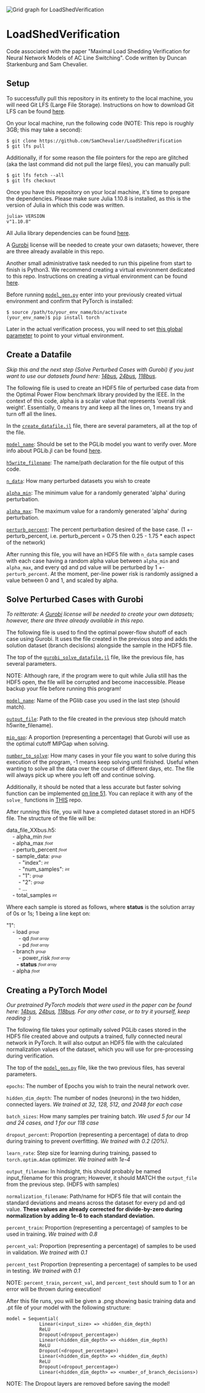 <picture>
  <source media="(prefers-color-scheme: light)" srcset="https://i.imgur.com/bmX6RDK.png">
  <source media="(prefers-color-scheme: dark)" srcset="https://i.imgur.com/3KgHoMM.png">
  <img alt = "Grid graph for LoadShedVerification" src = "https://i.imgur.com/3KgHoMM.png">
</picture>

# LoadShedVerification 

Code associated with the paper "Maximal Load Shedding Verification for Neural Network Models of AC Line Switching". Code written by Duncan Starkenburg and Sam Chevalier. 


## Setup
To successfully pull this repository in its entirety to the local machine, you will need Git LFS (Large File Storage).
Instructions on how to download Git LFS can be found [here](https://docs.github.com/en/repositories/working-with-files/managing-large-files/installing-git-large-file-storage).

On your local machine, run the following code (NOTE: This repo is roughly 3GB; this may take a second):
```
$ git clone https://github.com/SamChevalier/LoadShedVerification
$ git lfs pull
```
Additionally, if for some reason the file pointers for the repo are glitched (aka the last command did not pull the large files), you can manually pull:
```
$ git lfs fetch --all
$ git lfs checkout
```
Once you have this repository on your local machine, it's time to prepare the dependencies.
Please make sure Julia 1.10.8 is installed, as this is the version of Julia in which this code was written.
```
julia> VERSION
v"1.10.8"
```
All Julia library dependencies can be found [here](https://github.com/SamChevalier/LoadShedVerification/blob/7648608c2606c5754a6b2aaa46f4697e49521407/Project.toml).

A [Gurobi](https://www.gurobi.com/) license will be needed to create your own datasets; however, there are three already available in this repo.

Another small administrative task needed to run this pipeline from start to finish is Python3. We recommend creating a virtual environment dedicated to this repo. Instructions on creating a virtual environment can be found [here](https://packaging.python.org/en/latest/guides/installing-using-pip-and-virtual-environments/#create-and-use-virtual-environments).

Before running [`model_gen.py`](https://github.com/SamChevalier/LoadShedVerification/blob/585bc1fa21cbcddc98cc67ce0f4c3fa2c0db33b5/src/model_gen.py) enter into your previously created virtual environment and confirm that PyTorch is installed:
```
$ source /path/to/your_env_name/bin/activate
(your_env_name)$ pip install torch
```
Later in the actual verification process, you will need to set [this global parameter](https://github.com/SamChevalier/LoadShedVerification/blob/7648608c2606c5754a6b2aaa46f4697e49521407/grid/run_verification_tests.jl#L17) to point to your virtual environment.

## Create a Datafile
*Skip this and the next step (Solve Perturbed Cases with Gurobi) if you just want to use our datasets found here: [14bus](https://github.com/SamChevalier/LoadShedVerification/blob/7648608c2606c5754a6b2aaa46f4697e49521407/src/outputs/14_bus/data_file_14bus.h5), [24bus](https://github.com/SamChevalier/LoadShedVerification/blob/7648608c2606c5754a6b2aaa46f4697e49521407/src/outputs/24_bus/data_file_24bus.h5), [118bus](https://github.com/SamChevalier/LoadShedVerification/blob/7648608c2606c5754a6b2aaa46f4697e49521407/src/outputs/118_bus/data_file_118bus.h5).*

The following file is used to create an HDF5 file of perturbed case data from the Optimal Power Flow benchmark library provided by the IEEE. In the context of this code, alpha is a scalar value that represents 'overall risk weight'. Essentially, 0 means try and keep all the lines on, 1 means try and turn off all the lines.

In the [`create_datafile.jl`](https://github.com/SamChevalier/LoadShedVerification/blob/585bc1fa21cbcddc98cc67ce0f4c3fa2c0db33b5/src/create_datafile.jl) file, there are several parameters, all at the top of the file.

[`model_name`](https://github.com/SamChevalier/LoadShedVerification/blob/d2ef45b7edf8eedc7f968d5d2b39e1629d4d5dd3/src/create_datafile.jl#L8): Should be set to the PGLib model you want to verify over. More info about PGLib.jl can be found [here](https://github.com/noahrhodes/PGLib.jl).

[`h5write_filename`](https://github.com/SamChevalier/LoadShedVerification/blob/d2ef45b7edf8eedc7f968d5d2b39e1629d4d5dd3/src/create_datafile.jl#L11): The name/path declaration for the file output of this code.

[`n_data`](https://github.com/SamChevalier/LoadShedVerification/blob/d2ef45b7edf8eedc7f968d5d2b39e1629d4d5dd3/src/create_datafile.jl#L14): How many perturbed datasets you wish to create

[`alpha_min`](https://github.com/SamChevalier/LoadShedVerification/blob/8ec39387af24e50817c32abb8bf1983eb4abb80f/src/create_datafile.jl#L17): The minimum value for a randomly generated 'alpha' during perturbation. 

[`alpha_max`](https://github.com/SamChevalier/LoadShedVerification/blob/8ec39387af24e50817c32abb8bf1983eb4abb80f/src/create_datafile.jl#L18): The maximum value for a randomly generated 'alpha' during perturbation.

[`perturb_percent`](https://github.com/SamChevalier/LoadShedVerification/blob/8ec39387af24e50817c32abb8bf1983eb4abb80f/src/create_datafile.jl#L19): The percent perturbation desired of the base case. (1 +- perturb_percent, i.e. perturb_percent = 0.75 then 0.25 - 1.75 * each aspect of the network)

After running this file, you will have an HDF5 file with `n_data` sample cases with each case having a random alpha value between `alpha_min` and `alpha_max`, and every qd and pd value will be perturbed by 1 +- `perturb_percent`. At the moment, per-line power risk is randomly assigned a value between 0 and 1, and scaled by alpha.

## Solve Perturbed Cases with Gurobi
*To reitterate: A [Gurobi](https://www.gurobi.com/) license will be needed to create your own datasets; however, there are three already available in this repo.*

The following file is used to find the optimal power-flow shutoff of each case using Gurobi. It uses the file created in the previous step and adds the solution dataset (branch decisions) alongside the sample in the HDF5 file.

The top of the [`gurobi_solve_datafile.jl`](https://github.com/SamChevalier/LoadShedVerification/blob/8ec39387af24e50817c32abb8bf1983eb4abb80f/src/gurobi_solve_datafile.jl) file, like the previous file, has several parameters.

NOTE: Although rare, if the program were to quit while Julia still has the HDF5 open, the file will be corrupted and become inaccessible. Please backup your file before running this program!

[`model_name`](https://github.com/SamChevalier/LoadShedVerification/blob/8ec39387af24e50817c32abb8bf1983eb4abb80f/src/gurobi_solve_datafile.jl#L14): Name of the PGlib case you used in the last step (should match).

[`output_file`](https://github.com/SamChevalier/LoadShedVerification/blob/8ec39387af24e50817c32abb8bf1983eb4abb80f/src/gurobi_solve_datafile.jl#L16): Path to the file created in the previous step (should match h5write_filename).

[`mip_gap`](https://github.com/SamChevalier/LoadShedVerification/blob/8ec39387af24e50817c32abb8bf1983eb4abb80f/src/gurobi_solve_datafile.jl#L18): A proportion (representing a percentage) that Gurobi will use as the optimal cutoff MIPGap when solving.

[`number_to_solve`](https://github.com/SamChevalier/LoadShedVerification/blob/8ec39387af24e50817c32abb8bf1983eb4abb80f/src/gurobi_solve_datafile.jl#L27): How many cases in your file you want to solve during this execution of the program, -1 means keep solving until finished. Useful when wanting to solve all the data over the course of different days, etc. The file will always pick up where you left off and continue solving.

Additionally, it should be noted that a less accurate but faster solving function can be implemented [on line 51](https://github.com/SamChevalier/LoadShedVerification/blob/9946ba2bb73e656d1f520fbaee09b796ad6e73a9/src/gurobi_solve_datafile.jl#L51). You can replace it with any of the `solve_` functions in [THIS](https://github.com/noahrhodes/LinearSOC/blob/main/src/prob.jl) repo.

After running this file, you will have a completed dataset stored in an HDF5 file. The structure of the file will be:

data_file_XXbus.h5:<br>
&nbsp;&nbsp;&nbsp;&nbsp;- alpha_min <sub><sup>*float*</sub></sup><br>
&nbsp;&nbsp;&nbsp;&nbsp;- alpha_max <sub><sup>*float*</sub></sup><br>
&nbsp;&nbsp;&nbsp;&nbsp;- perturb_percent <sub><sup>*float*</sub></sup><br>
&nbsp;&nbsp;&nbsp;&nbsp;- sample_data: <sub><sup>*group*</sub></sup><br>
&nbsp;&nbsp;&nbsp;&nbsp;&nbsp;&nbsp;&nbsp;&nbsp;- "index": <sub><sup>*int*</sub></sup><br>
&nbsp;&nbsp;&nbsp;&nbsp;&nbsp;&nbsp;&nbsp;&nbsp;- "num_samples": <sub><sup>*int*</sub></sup><br>
&nbsp;&nbsp;&nbsp;&nbsp;&nbsp;&nbsp;&nbsp;&nbsp;- "1": <sub><sup>*group*</sub></sup><br>
&nbsp;&nbsp;&nbsp;&nbsp;&nbsp;&nbsp;&nbsp;&nbsp;- "2": <sub><sup>*group*</sub></sup><br>
&nbsp;&nbsp;&nbsp;&nbsp;&nbsp;&nbsp;&nbsp;&nbsp;-  ...<br>
&nbsp;&nbsp;&nbsp;&nbsp;- total_samples <sub><sup>*int*</sub></sup><br>

Where each sample is stored as follows, where **status** is the solution array of 0s or 1s; 1 being a line kept on:

"1":<br>
&nbsp;&nbsp;&nbsp;&nbsp;- load <sub><sup>*group*</sub></sup><br>
&nbsp;&nbsp;&nbsp;&nbsp;&nbsp;&nbsp;&nbsp;&nbsp;- qd <sub><sup>*float array*</sub></sup><br>
&nbsp;&nbsp;&nbsp;&nbsp;&nbsp;&nbsp;&nbsp;&nbsp;- pd <sub><sup>*float array*</sub></sup><br>
&nbsp;&nbsp;&nbsp;&nbsp;- branch <sub><sup>*group*</sub></sup><br>
&nbsp;&nbsp;&nbsp;&nbsp;&nbsp;&nbsp;&nbsp;&nbsp;- power_risk <sub><sup>*float array*</sub></sup><br>
**&nbsp;&nbsp;&nbsp;&nbsp;&nbsp;&nbsp;&nbsp;&nbsp;- status** <sub><sup>*float array*</sub></sup><br>
&nbsp;&nbsp;&nbsp;&nbsp;- alpha <sub><sup>*float*</sub></sup><br>

## Creating a PyTorch Model
*Our pretrained PyTorch models that were used in the paper can be found here: [14bus](https://github.com/SamChevalier/LoadShedVerification/tree/8ec39387af24e50817c32abb8bf1983eb4abb80f/src/outputs/14_bus), [24bus](https://github.com/SamChevalier/LoadShedVerification/tree/8ec39387af24e50817c32abb8bf1983eb4abb80f/src/outputs/24_bus), [118bus](https://github.com/SamChevalier/LoadShedVerification/tree/8ec39387af24e50817c32abb8bf1983eb4abb80f/src/outputs/118_bus). For any other case, or to try it yourself, keep reading :)*

The following file takes your optimally solved PGLib cases stored in the HDF5 file created above and outputs a trained, fully connected neural network in PyTorch. It will also output an HDF5 file with the calculated normalization values of the dataset, which you will use for pre-processing during verification.

The top of the [`model_gen.py`](https://github.com/SamChevalier/LoadShedVerification/blob/8ec39387af24e50817c32abb8bf1983eb4abb80f/src/model_gen.py) file, like the two previous files, has several parameters.

`epochs`: The number of Epochs you wish to train the neural network over.

`hidden_dim_depth`: The number of nodes (neurons) in the two hidden, connected layers. *We trained at 32, 128, 512, and 2048 for each case*

`batch_sizes`: How many samples per training batch. *We used 5 for our 14 and 24 cases, and 1 for our 118 case*

`dropout_percent`: Proportion (representing a percentage) of data to drop during training to prevent overfitting. *We trained with 0.2 (20%).*

`learn_rate`: Step size for learning during training, passed to `torch.optim.Adam` optimizer. *We trained with 1e-4*

`output_filename`: In hindsight, this should probably be named input_filename for this program; However, it should MATCH the `output_file` from the previous step. (HDF5 with samples)

`normalization_filename`: Path/name for HDF5 file that will contain the standard deviations and means across the dataset for every pd and qd value. **These values are already corrected for divide-by-zero during normalization by adding 1e-6 to each standard deviation.**

`percent_train`: Proportion (representing a percentage) of samples to be used in training. *We trained with 0.8*

`percent_val`: Proportion (representing a percentage) of samples to be used in validation. *We trained with 0.1*

`percent_test` Proportion (representing a percentage) of samples to be used in testing. *We trained with 0.1*

NOTE: `percent_train`, `percent_val`, and `percent_test` should sum to 1 or an error will be thrown during execution!

After this file runs, you will be given a .png showing basic training data and .pt file of your model with the following structure:

```
model = Sequential(
            Linear(<input_size> => <hidden_dim_depth)
            ReLU
            Dropout(<dropout_percentage>)
            Linear(<hidden_dim_depth> => <hidden_dim_depth)
            ReLU
            Dropout(<dropout_percentage>)
            Linear(<hidden_dim_depth> => <hidden_dim_depth)
            ReLU
            Dropout(<dropout_percentage>)
            Linear(<hidden_dim_depth> => <number_of_branch_decisions>)
```
NOTE: The Dropout layers are removed before saving the model!
